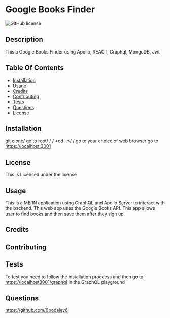 # Google Books Finder

![GitHub license](https://img.shields.io/badge/license--blue.svg)

## Description

This a Google Books Finder using Apollo, REACT, Graphql, MongoDB, Jwt

## Table Of Contents

- [Installation](#installation)
- [Usage](#Usage)
- [Credits](#Credits)
- [Contributing](#Contributing)
- [Tests](#Tests)
- [Questions](#Questions)
- [License](#license)

## Installation

git clone/ go to root/ <npm i>/ <cd client> <npm i>/ <cd ..>/ <cd server npm i>/ <npm start> go to your choice of web browser go to <https://localhost:3001>

## License

This is Licensed under the license

## Usage

This is a MERN application using GraphQL and Apollo Server to interact with the backend. This web app uses the Google Books API. This app allows user to find books and then save them after they sign up.

## Credits

## Contributing

## Tests

To test you need to follow the installation proccess and then go to <https://localhost3001/graphql> in the GraphQL playground

## Questions

https://github.com/6bodaley6

